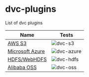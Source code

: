 # dvc-plugins
List of dvc plugins

| Name                                                      | Tests                                                                          |
|-----------------------------------------------------------|--------------------------------------------------------------------------------|
| [AWS S3](https://github.com/iterative/dvc-s3)             |![dvc-s3](https://github.com/iterative/dvc-s3/workflows/Tests/badge.svg)        |
| [Microsoft Azure](https://github.com/iterative/dvc-azure) |![dvc-azure](https://github.com/iterative/dvc-azure/workflows/Tests/badge.svg)  |
| [HDFS/WebHDFS](https://github.com/iterative/dvc-hdfs)     |![dvc-hdfs](https://github.com/iterative/dvc-hdfs/workflows/Tests/badge.svg)    |
| [Alibaba OSS](https://github.com/iterative/dvc-oss)       |![dvc-oss](https://github.com/iterative/dvc-oss/workflows/Tests/badge.svg)      |
